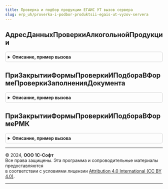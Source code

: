 ```yaml
---
title: Проверка и подбор продукции ЕГАИС УТ вызов сервера
slug: erp_uh/proverka-i-podbor-produktsii-egais-ut-vyzov-servera
---
```



## АдресДанныхПроверкиАлкогольнойПродукции
<details style="margin: 1em 0; padding: 0.5em; border: 1px solid #ccc; border-radius: 6px;">

<summary style="font-weight: bold; cursor: pointer;">Описание, пример вызова</summary>

```bsl

Функция АдресДанныхПроверкиАлкогольнойПродукции(ПараметрыСканирования, Знач Объект, УникальныйИдентификатор) Экспорт
```

Пример вызова
```bsl
Результат = ПроверкаИПодборПродукцииЕГАИСУТВызовСервера.АдресДанныхПроверкиАлкогольнойПродукции(ПараметрыСканирования, Объект, УникальныйИдентификатор) 
```
</details>

## ПриЗакрытииФормыПроверкиИПодбораВФормеПроверкиЗаполненияДокумента
<details style="margin: 1em 0; padding: 0.5em; border: 1px solid #ccc; border-radius: 6px;">

<summary style="font-weight: bold; cursor: pointer;">Описание, пример вызова</summary>

```bsl

Процедура ПриЗакрытииФормыПроверкиИПодбораВФормеПроверкиЗаполненияДокумента(Форма, Результат) Экспорт
```

Пример вызова
```bsl
ПроверкаИПодборПродукцииЕГАИСУТВызовСервера.ПриЗакрытииФормыПроверкиИПодбораВФормеПроверкиЗаполненияДокумента(Форма, Результат) 
```
</details>

## ПриЗакрытииФормыПроверкиИПодбораВФормеРМК
<details style="margin: 1em 0; padding: 0.5em; border: 1px solid #ccc; border-radius: 6px;">

<summary style="font-weight: bold; cursor: pointer;">Описание, пример вызова</summary>

```bsl

Процедура ПриЗакрытииФормыПроверкиИПодбораВФормеРМК(Форма, Результат) Экспорт
```

Пример вызова
```bsl
ПроверкаИПодборПродукцииЕГАИСУТВызовСервера.ПриЗакрытииФормыПроверкиИПодбораВФормеРМК(Форма, Результат) 
```
</details>

---

© 2024, **ООО 1С-Софт**  
Все права защищены. Эта программа и сопроводительные материалы предоставляются  
в соответствии с условиями лицензии [Attribution 4.0 International (CC BY 4.0)](https://creativecommons.org/licenses/by/4.0/legalcode).

---
